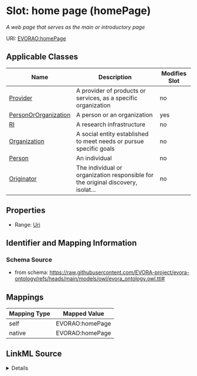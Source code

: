 

# Slot: home page (homePage)


_A web page that serves as the main or introductory page_





URI: [EVORAO:homePage](https://raw.githubusercontent.com/EVORA-project/evora-ontology/refs/heads/main/models/owl/evora_ontology.owl.ttl#homePage)



<!-- no inheritance hierarchy -->





## Applicable Classes

| Name | Description | Modifies Slot |
| --- | --- | --- |
| [Provider](Provider.md) | A provider of products or services, as a specific organization |  no  |
| [PersonOrOrganization](PersonOrOrganization.md) | A person or an organization |  yes  |
| [RI](RI.md) | A research infrastructure |  no  |
| [Organization](Organization.md) | A social entity established to meet needs or pursue specific goals |  no  |
| [Person](Person.md) | An individual |  no  |
| [Originator](Originator.md) | The individual or organization responsible for the original discovery, isolat... |  no  |







## Properties

* Range: [Uri](Uri.md)





## Identifier and Mapping Information







### Schema Source


* from schema: https://raw.githubusercontent.com/EVORA-project/evora-ontology/refs/heads/main/models/owl/evora_ontology.owl.ttl#




## Mappings

| Mapping Type | Mapped Value |
| ---  | ---  |
| self | EVORAO:homePage |
| native | EVORAO:homePage |




## LinkML Source

<details>
```yaml
name: homePage
description: A web page that serves as the main or introductory page
title: home page
from_schema: https://raw.githubusercontent.com/EVORA-project/evora-ontology/refs/heads/main/models/owl/evora_ontology.owl.ttl#
rank: 1000
alias: homePage
domain_of:
- PersonOrOrganization
range: uri
required: false
multivalued: false

```
</details>